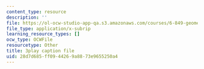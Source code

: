 ```yaml
---
content_type: resource
description: ''
file: https://ol-ocw-studio-app-qa.s3.amazonaws.com/courses/6-849-geometric-folding-algorithms-linkages-origami-polyhedra-fall-2012/28d7d685ff0944269a8873e9655250a4_yIjTCMlIgpU.srt
file_type: application/x-subrip
learning_resource_types: []
ocw_type: OCWFile
resourcetype: Other
title: 3play caption file
uid: 28d7d685-ff09-4426-9a88-73e9655250a4
---
```

